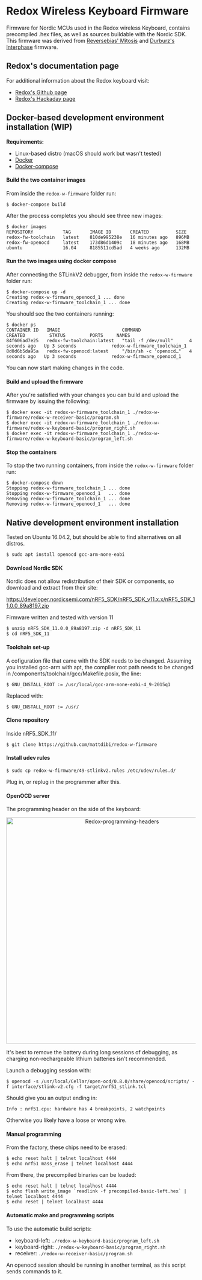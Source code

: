 # Redox Wireless Keyboard Firmware
Firmware for Nordic MCUs used in the Redox wireless Keyboard, contains precompiled .hex files, as well as sources buildable with the Nordic SDK.
This firmware was derived from [Reversebias' Mitosis](https://github.com/reversebias/mitosis) and [Durburz's Interphase](https://github.com/Durburz/interphase-firmware/) firmware.

## Redox's documentation page
For additional information about the Redox keyboard visit:
- [Redox's Github page](https://github.com/mattdibi/redox-keyboard)
- [Redox's Hackaday page](https://hackaday.io/project/160610-redox-keyboard)

## Docker-based development environment installation (WIP)

**Requirements:**
- Linux-based distro (macOS should work but wasn't tested)
- [Docker](https://docs.docker.com/get-docker/)
- [Docker-compose](https://docs.docker.com/compose/install/)

#### Build the two container images

From inside the `redox-w-firmware` folder run:

```
$ docker-compose build
```

After the process completes you should see three new images:

```
$ docker images
REPOSITORY           TAG       IMAGE ID       CREATED          SIZE
redox-fw-toolchain   latest    810de995238e   16 minutes ago   896MB
redox-fw-openocd     latest    173d86d1409c   18 minutes ago   168MB
ubuntu               16.04     8185511cd5ad   4 weeks ago      132MB
```

#### Run the two images using docker compose

After connecting the STLinkV2 debugger, from inside the `redox-w-firmware` folder run:

```
$ docker-compose up -d
Creating redox-w-firmware_openocd_1 ... done
Creating redox-w-firmware_toolchain_1 ... done
```

You should see the two containers running:

```
$ docker ps
CONTAINER ID   IMAGE                       COMMAND                  CREATED         STATUS         PORTS     NAMES
84f606ad7e25   redox-fw-toolchain:latest   "tail -f /dev/null"      4 seconds ago   Up 3 seconds             redox-w-firmware_toolchain_1
8d0d6b5da95a   redox-fw-openocd:latest     "/bin/sh -c 'openocd…"   4 seconds ago   Up 3 seconds             redox-w-firmware_openocd_1
```

You can now start making changes in the code.

#### Build and upload the firmware

After you're satisfied with your changes you can build and upload the firmware by issuing the following:

```
$ docker exec -it redox-w-firmware_toolchain_1 ./redox-w-firmware/redox-w-receiver-basic/program.sh
$ docker exec -it redox-w-firmware_toolchain_1 ./redox-w-firmware/redox-w-keyboard-basic/program_right.sh
$ docker exec -it redox-w-firmware_toolchain_1 ./redox-w-firmware/redox-w-keyboard-basic/program_left.sh
```

#### Stop the containers

To stop the two running containers, from inside the `redox-w-firmware` folder run:

```
$ docker-compose down
Stopping redox-w-firmware_toolchain_1 ... done
Stopping redox-w-firmware_openocd_1   ... done
Removing redox-w-firmware_toolchain_1 ... done
Removing redox-w-firmware_openocd_1   ... done
```

## Native development environment installation

Tested on Ubuntu 16.04.2, but should be able to find alternatives on all distros.

```
$ sudo apt install openocd gcc-arm-none-eabi
```

#### Download Nordic SDK

Nordic does not allow redistribution of their SDK or components, so download and extract from their site:

https://developer.nordicsemi.com/nRF5_SDK/nRF5_SDK_v11.x.x/nRF5_SDK_11.0.0_89a8197.zip

Firmware written and tested with version 11

```
$ unzip nRF5_SDK_11.0.0_89a8197.zip -d nRF5_SDK_11
$ cd nRF5_SDK_11
```

#### Toolchain set-up

A cofiguration file that came with the SDK needs to be changed. Assuming you installed gcc-arm with apt, the compiler root path needs to be changed in /components/toolchain/gcc/Makefile.posix, the line:

```
$ GNU_INSTALL_ROOT := /usr/local/gcc-arm-none-eabi-4_9-2015q1
```

Replaced with:

```
$ GNU_INSTALL_ROOT := /usr/
```

#### Clone repository
Inside nRF5_SDK_11/

```
$ git clone https://github.com/mattdibi/redox-w-firmware
```

#### Install udev rules

```
$ sudo cp redox-w-firmware/49-stlinkv2.rules /etc/udev/rules.d/
```
Plug in, or replug in the programmer after this.

#### OpenOCD server
The programming header on the side of the keyboard:

<p align="center">
<img src="img/IMAG0596.jpg" alt="Redox-programming-headers" width="600"/>
</p>

It's best to remove the battery during long sessions of debugging, as charging non-rechargeable lithium batteries isn't recommended.

Launch a debugging session with:

```
$ openocd -s /usr/local/Cellar/open-ocd/0.8.0/share/openocd/scripts/ -f interface/stlink-v2.cfg -f target/nrf51_stlink.tcl
```
Should give you an output ending in:

```
Info : nrf51.cpu: hardware has 4 breakpoints, 2 watchpoints
```
Otherwise you likely have a loose or wrong wire.


#### Manual programming
From the factory, these chips need to be erased:

```
$ echo reset halt | telnet localhost 4444
$ echo nrf51 mass_erase | telnet localhost 4444
```
From there, the precompiled binaries can be loaded:

```
$ echo reset halt | telnet localhost 4444
$ echo flash write_image `readlink -f precompiled-basic-left.hex` | telnet localhost 4444
$ echo reset | telnet localhost 4444
```

#### Automatic make and programming scripts
To use the automatic build scripts:
* keyboard-left: `./redox-w-keyboard-basic/program_left.sh`
* keyboard-right: `./redox-w-keyboard-basic/program_right.sh`
* receiver: `./redox-w-receiver-basic/program.sh`

An openocd session should be running in another terminal, as this script sends commands to it.
